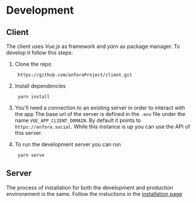 # Development

## Client

The client uses _Vue.js_ as framework and _yarn_ as package manager. To develop it follow this steps:

1. Clone the repo

        https://github.com/anforaProject/client.git

2. Install dependencies

        yarn install

3. You'll need a connection to an existing server in order to interact with the app
The base url of the server is defined in the `.env` file under the name `VUE_APP_CLIENT_DOMAIN`.
By default it points to `https://anfora.social`. While this instance is up you can use the API of this server.

4. To run the development server you can run

        yarn serve

## Server 

The process of installation for both the development and production environement 
is the same. Follow the instuctions in the [installation page](/getting-started)